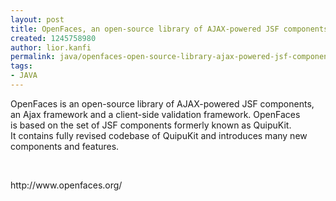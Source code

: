 ```yaml
---
layout: post
title: OpenFaces, an open-source library of AJAX-powered JSF components
created: 1245758980
author: lior.kanfi
permalink: java/openfaces-open-source-library-ajax-powered-jsf-components
tags:
- JAVA
---
```

<p>OpenFaces is&nbsp;an&nbsp;open-source library of&nbsp;AJAX-powered JSF&nbsp;components, an Ajax&nbsp;framework and a&nbsp;client-side validation framework. OpenFaces is&nbsp;based on&nbsp;the set of&nbsp;JSF components formerly known as&nbsp;QuipuKit. It&nbsp;contains fully revised codebase of&nbsp;QuipuKit and introduces many new components and features.</p>
<p>&nbsp;</p>
<p>http://www.openfaces.org/</p>
